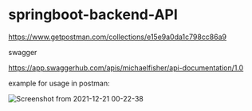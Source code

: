# springboot-backend-API
 
https://www.getpostman.com/collections/e15e9a0da1c798cc86a9


swagger 

https://app.swaggerhub.com/apis/michaelfisher/api-documentation/1.0


example for usage in postman:

![Screenshot from 2021-12-21 00-22-38](https://user-images.githubusercontent.com/57904037/146845330-14bc0c3a-bd81-4222-bc52-607e48fa8013.png)
